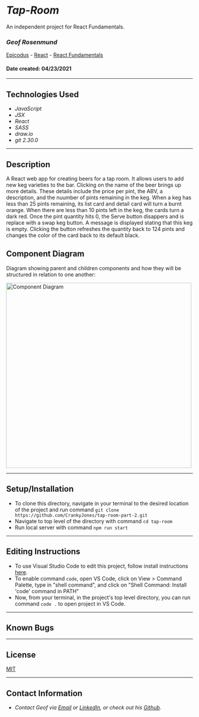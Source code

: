 # _Tap-Room_
An independent project for React Fundamentals.

### _**Geof Rosenmund**_

[Epicodus](https://www.epicodus.com/) - [React](https://www.learnhowtoprogram.com/react) - [React Fundamentals](https://www.learnhowtoprogram.com/react/react-fundamentals)


#### Date created: 04/23/2021
---

## Technologies Used

* _JavaScript_
* _JSX_
* _React_
* _SASS_
* _draw.io_
* _git 2.30.0_

---

## Description

A React web app for creating beers for a tap room. It allows users to add new keg varieties to the bar. Clicking on the name of the beer brings up more details. These details include the price per pint, the ABV, a description, and the nuumber of pints remaining in the keg. When a keg has less than 25 pints remaining, its list card and detail card will turn a burnt orange. When there are less than 10 pints left in the keg, the cards turn a dark red. Once the pint quantity hits 0, the Serve button disappers and is replace with a swap keg button. A message is displayed stating that this keg is empty. Clicking the button refreshes the quantity back to 124 pints and changes the color of the card back to its default black.

## Component Diagram
Diagram showing parent and children components and how they will be structured in relation to one another:

<div><img src="src/img/tap-room-diagram.PNG" alt="Component Diagram" width = 500 ></div>

---

## Setup/Installation

* To clone this directory, navigate in your terminal to the desired location of the project and run command `git clone https://github.com/CrankyJones/tap-room-part-2.git`
* Navigate to top level of the directory with command `cd tap-room`
* Run local server with command `npm run start`

---

## Editing Instructions

* To use Visual Studio Code to edit this project, follow install instructions [here](https://code.visualstudio.com/).
* To enable command `code`, open VS Code, click on View > Command Palette, type in "shell command", and click on "Shell Command: Install 'code' command in PATH"
* Now, from your terminal, in the project's top level directory, you can run command `code .` to open project in VS Code.

---

## Known Bugs

---

## License

[MIT](LICENSE.txt)

---

## Contact Information

* _Contact Geof via [Email](mailto:geof.rosenmunds.email@gmail.com) or [LinkedIn](https://www.linkedin.com/in/geofrosenmund/), or check out his [Github](https://github.com/CrankyJones)._